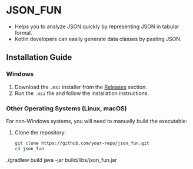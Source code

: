 # JSON_FUN

- Helps you to analyze JSON quickly by representing JSON in tabular format.
- Kotlin developers can easily generate data classes by pasting JSON.

## Installation Guide

### Windows
1. Download the `.msi` installer from the [Releases](https://github.com/your-repo/releases) section.
2. Run the `.msi` file and follow the installation instructions.

### Other Operating Systems (Linux, macOS)
For non-Windows systems, you will need to manually build the executable:

1. Clone the repository:
   ```bash
   git clone https://github.com/your-repo/json_fun.git
   cd json_fun
./gradlew build
java -jar build/libs/json_fun.jar
